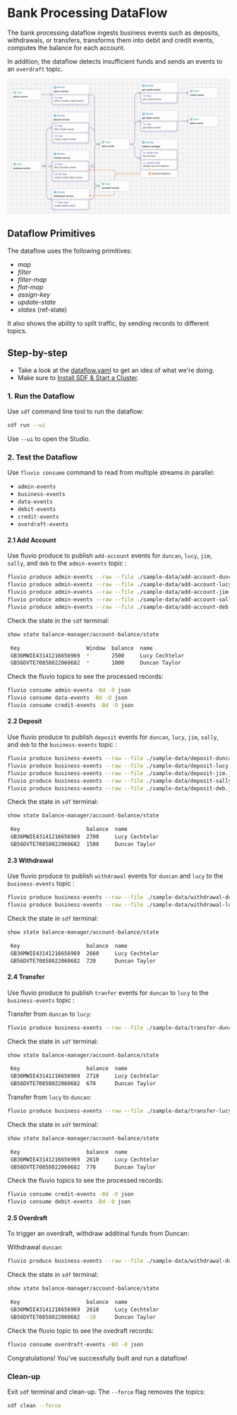 # Bank Processing DataFlow

The bank processing dataflow ingests business events such as deposits, withdrawals, or transfers, transforms them into debit and credit events, computes the balance for each account.

In addition, the dataflow detects insufficient funds and sends an events to an `overdraft` topic.


<p align="center">
 <img width="700" src="img/bank-processing.jpg">
</p>

## Dataflow Primitives

The dataflow uses the following primitives:

* _map_
* _filter_
* _filter-map_
* _flat-map_
* _assign-key_
* _update-state_
* _states_ (ref-state)

It also shows the ability to split traffic, by sending records to different topics.


## Step-by-step

* Take a look at the [dataflow.yaml](./dataflow.yaml) to get an idea of what we're doing.
* Make sure to [Install SDF & Start a Cluster].

### 1. Run the Dataflow

Use `sdf` command line tool to run the dataflow:

```bash
sdf run --ui
```

Use `--ui` to open the Studio.


### 2. Test the Dataflow

Use `fluvio consume` command to read from multiple streams in parallel:

* `admin-events`
* `business-events`
* `data-events`
* `debit-events`
* `credit-events`
* `overdraft-events`


#### 2.1 Add Account

Use fluvio produce to publish `add-account` events for `duncan`, `lucy`, `jim`, `sally`, and `deb` to the `admin-events` topic :

```bash
fluvio produce admin-events --raw --file ./sample-data/add-account-duncan.json
fluvio produce admin-events --raw --file ./sample-data/add-account-lucy.json
fluvio produce admin-events --raw --file ./sample-data/add-account-jim.json
fluvio produce admin-events --raw --file ./sample-data/add-account-sally.json
fluvio produce admin-events --raw --file ./sample-data/add-account-deb.json
```

Check the state in the `sdf` terminal:

```bash
show state balance-manager/account-balance/state
```

```bash
 Key                     Window  balance  name
 GB36MWIE43141216656969  *       2500     Lucy Cechtelar
 GB56DVTE70858022060682  *       1000     Duncan Taylor

```

Check the fluvio topics to see the processed records:

```bash
fluvio consume admin-events -Bd -O json
fluvio consume data-events -Bd -O json
fluvio consume credit-events -Bd -O json
```

#### 2.2 Deposit

Use fluvio produce to publish `deposit` events for `duncan`, `lucy`, `jim`, `sally`, and `deb` to the `business-events` topic :

```bash
fluvio produce business-events --raw --file ./sample-data/deposit-duncan.json
fluvio produce business-events --raw --file ./sample-data/deposit-lucy.json
fluvio produce business-events --raw --file ./sample-data/deposit-jim.json
fluvio produce business-events --raw --file ./sample-data/deposit-sally.json
fluvio produce business-events --raw --file ./sample-data/deposit-deb.json
```

Check the state in `sdf` terminal:

```bash
show state balance-manager/account-balance/state
```

```bash
 Key                     balance  name
 GB36MWIE43141216656969  2700     Lucy Cechtelar
 GB56DVTE70858022060682  1500     Duncan Taylor
```


#### 2.3 Withdrawal

Use fluvio produce to publish `withdrawal` events for `duncan` and `lucy` to the `business-events` topic :

```bash
fluvio produce business-events --raw --file ./sample-data/withdrawal-duncan.json
fluvio produce business-events --raw --file ./sample-data/withdrawal-lucy.json
```

Check the state in `sdf` terminal:

```bash
show state balance-manager/account-balance/state
```

```bash
 Key                     balance  name
 GB36MWIE43141216656969  2660     Lucy Cechtelar
 GB56DVTE70858022060682  720      Duncan Taylor
```


#### 2.4 Transfer

Use fluvio produce to publish `tranfer` events for `duncan` to `lucy` to the `business-events` topic :

Transfer from `duncan` to `lucy`:

```bash
fluvio produce business-events --raw --file ./sample-data/transfer-duncan-to-lucy.json
```

Check the state in `sdf` terminal:

```bash
show state balance-manager/account-balance/state
```

```bash
 Key                     balance  name
 GB36MWIE43141216656969  2710     Lucy Cechtelar
 GB56DVTE70858022060682  670      Duncan Taylor
```

Transfer from `lucy` to `duncan`:

```bash
fluvio produce business-events --raw --file ./sample-data/transfer-lucy-to-duncan.json
```

Check the state in `sdf` terminal:

```bash
show state balance-manager/account-balance/state
```

```bash
 Key                     balance  name
 GB36MWIE43141216656969  2610     Lucy Cechtelar
 GB56DVTE70858022060682  770      Duncan Taylor
```

Check the fluvio topics to see the processed records:

```bash
fluvio consume credit-events -Bd -O json
fluvio consume debit-events -Bd -O json
```

#### 2.5 Overdraft

To trigger an overdraft, withdraw additinal funds from Duncan:

Withdrawal `duncan`:

```bash
fluvio produce business-events --raw --file ./sample-data/withdrawal-duncan.json
```

Check the state in `sdf` terminal:

```bash
show state balance-manager/account-balance/state
```

```bash
 Key                     balance  name
 GB36MWIE43141216656969  2610     Lucy Cechtelar
 GB56DVTE70858022060682  -10      Duncan Taylor
```

Check the fluvio topic to see the ovedraft records:

```bash
fluvio consume overdraft-events -Bd -O json
```

Congratulations! You've successfully built and run a dataflow!


### Clean-up

Exit `sdf` terminal and clean-up. The `--force` flag removes the topics:

```bash
sdf clean --force
```

[Install SDF & Start a Cluster]: /README.MD#prerequisites
